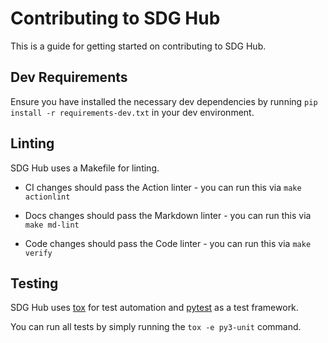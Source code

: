 # Contributing to SDG Hub

This is a guide for getting started on contributing to SDG Hub.

## Dev Requirements

Ensure you have installed the necessary dev dependencies by running `pip install -r requirements-dev.txt` in your dev environment.

## Linting

SDG Hub uses a Makefile for linting.

- CI changes should pass the Action linter - you can run this via `make actionlint`

- Docs changes should pass the Markdown linter - you can run this via `make md-lint`

- Code changes should pass the Code linter - you can run this via `make verify`

## Testing

SDG Hub uses [tox](https://tox.wiki/) for test automation and [pytest](https://docs.pytest.org/) as a test framework.

You can run all tests by simply running the `tox -e py3-unit` command.
